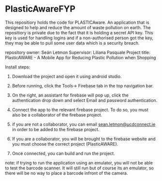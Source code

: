 # PlasticAwareFYP
This repositiory holds the code for PLASTICAware. An application that is designed to help and reduce the amount of waste pollution on earth.
The repositiory is private due to the fact that it is holding a secret API key. This key is used for handling logins and if a non-authorised person got the key, they may be able to pull some user data which is a security breach.

repository owner: Seán Letmon
Supervisor: Liliana Pasquale
Project title: PlasticAWARE - A Mobile App for Reducing Plastic Pollution when Shopping

Install steps:
    
1. Download the project and open it using android studio.

2. Before running, click the Tools-> Firebase tab in the top navigation bar.

3. On the right, an assistant for firebase will pop up, click the authentication drop down and select Email and password authentication.

4. Connect the app to the relevant firebase project. To do so, you must also be a collaborator of the firebase project.

5. if you are not a collaborator, you can email sean.letmon@ucdconnect.ie in order to be added to the firebase project.

6. If you are a collaborator, you will be brought to the firebase website and you must choose the correct project (PlasticAWARE).

7. Once connected, you can build and run the project.

note: if trying to run the application using an emulator, you will not be able to test the barcode scanner. It will still run but of course its an emulator, so there will be no way to place a barcode infront of the camera.
